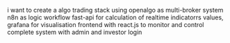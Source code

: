 i want to create a algo trading stack using openalgo as multi-broker system
n8n as logic workflow
fast-api for calculation of realtime indicatorrs values, 
grafana for visualisation
frontend with react.js to monitor and control complete system with admin and investor login
